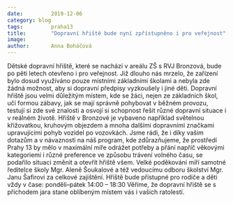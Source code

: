 ```yaml
---
date:         2019-12-06
category: blog
tags:         praha13
title:        "Dopravní hřiště bude nyní zpřístupněno i pro veřejnost"
image:        
author:       Anna Boháčová
---
```

Dětské dopravní hřiště, které se nachází v areálu ZŠ s RVJ Bronzová, bude po pěti letech otevřeno i pro veřejnost.
Již dlouho nás mrzelo, že zařízení bylo dosud využíváno pouze místními základními školami a nebyla zde žádná možnost, aby si dopravní předpisy vyzkoušely i jiné děti. Dopravní hřiště jsou velmi důležitým místem, kde se žáci, nejen ze základních škol, učí formou zábavy, jak se mají správně pohybovat v běžném provozu, testují si zde své znalosti a osvojí si schopnost řešit různé dopravní situace i v reálném životě. Hřiště v Bronzové je vybaveno například světelnou křižovatkou, kruhovým objezdem a mnoha dalšími dopravními značkami upravujícími pohyb vozidel po vozovkách.
Jsme rádi, že i díky vašim dotazům a v návaznosti na náš program, kde zdůrazňujeme, že prostředí Prahy 13 by mělo v maximální míře odrážet potřeby a přání napříč věkovými kategoriemi i různé preference ve způsobu trávení volného času, se podařilo situaci změnit a otevřít hřiště všem.
Velké poděkování míří samotné ředitelce školy Mgr. Aleně Šoukalové a též vedoucímu odboru školství Mgr. Janu Šafirovi za celkové zajištění.
Hřiště bude přístupné pro rodiče a děti vždy v čase:
pondělí–pátek
14:00 – 18:30 
Věříme, že dopravní hřiště se s příchodem jara stane oblíbeným místem vás i vašich ratolestí.
